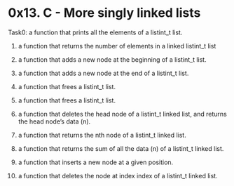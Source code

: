 # 0x13. C - More singly linked lists #

Task0:  a function that prints all the elements of a listint_t list.

1. a function that returns the number of elements in a linked listint_t list

2.  a function that adds a new node at the beginning of a listint_t list.

3.  a function that adds a new node at the end of a listint_t list.

4.  a function that frees a listint_t list.

5.  a function that frees a listint_t list.

6. a function that deletes the head node of a listint_t linked list, and returns the head node’s data (n).

7. a function that returns the nth node of a listint_t linked list.

8. a function that returns the sum of all the data (n) of a listint_t linked list.

9. a function that inserts a new node at a given position.

10. a function that deletes the node at index index of a listint_t linked list.
